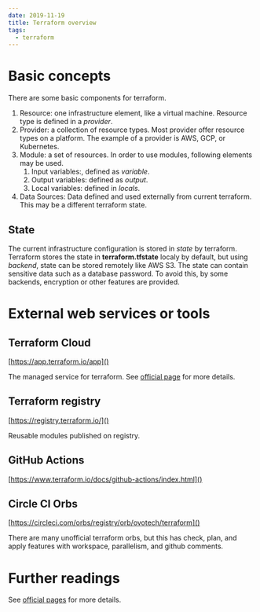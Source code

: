 ```yaml
---
date: 2019-11-19
title: Terraform overview
tags:
  - terraform
---
```


Basic concepts
===
There are some basic components for terraform.

1. Resource: one infrastructure element, like a virtual machine. Resource type is defined in a _provider_.
1. Provider: a collection of resource types. Most provider offer resource types on a platform. The example of a provider is AWS, GCP, or Kubernetes.
1. Module: a set of resources. In order to use modules, following elements may be used.
    1. Input variables:, defined as _variable_.
    1. Output variables: defined as _output_.
    1. Local variables: defined in _locals_.
1. Data Sources: Data defined and used externally from current terraform. This may be a different terraform state.


State
---
The current infrastructure configuration is stored in _state_ by terraform.
Terraform stores the state in __terraform.tfstate__ localy by default, but using _backend_, state can be stored remotely like AWS S3.
The state can contain sensitive data such as a database password.
To avoid this, by some backends, encryption or other features are provided.


External web services or tools
===

Terraform Cloud
---
[https://app.terraform.io/app]()

The managed service for terraform.
See [official page](https://www.terraform.io/docs/cloud/index.html) for more details.


 Terraform registry
 ---
[https://registry.terraform.io/]()

Reusable modules published on registry.


GitHub Actions
---
[https://www.terraform.io/docs/github-actions/index.html]()


Circle CI Orbs
---
[https://circleci.com/orbs/registry/orb/ovotech/terraform]()

There are many unofficial terraform orbs, but this has check, plan, and apply features with workspace, parallelism, and github comments.


Further readings
===
See [official pages](https://www.terraform.io/docs/configuration/index.html) for more details.
